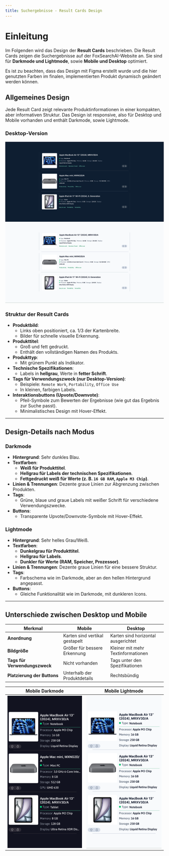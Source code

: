 ```yaml
---
title: Suchergebnisse - Result Cards Design
---
```


# Einleitung

Im Folgenden wird das Design der **Result Cards** beschrieben.
Die Result Cards zeigen die Suchergebnisse auf der FoxSearchAI-Website an. Sie sind für **Darkmode und Lightmode**, sowie **Mobile und Desktop** optimiert.

Es ist zu beachten, dass das Design mit Figma erstellt wurde und die hier genutzten Farben im finalen, implementierten Produkt dynamisch geändert werden können.

## Allgemeines Design

Jede Result Card zeigt relevante Produktinformationen in einer kompakten, aber informativen Struktur. Das Design ist responsive, also für Desktop und Mobile vorhanden und enthält Darkmode, sowie Lightmode.

### Desktop-Version

![ResultCardsDark](../BilderVideos/ResultCards_DetailView_Logo/ResultCardsDark.png)
![ResultCardsLight](../BilderVideos/ResultCards_DetailView_Logo/ResultCardsLight.png)

### Struktur der Result Cards

- **Produktbild**:
  - Links oben positioniert, ca. 1/3 der Kartenbreite.
  - Bilder für schnelle visuelle Erkennung.
- **Produkttitel**:
  - Groß und fett gedruckt.
  - Enthält den vollständigen Namen des Produkts.
- **Produkttyp**:
  - Mit grünem Punkt als Indikator.
- **Technische Spezifikationen**:
  - Labels in **hellgrau**, Werte in **fetter Schrift**.
- **Tags für Verwendungszweck (nur Desktop-Version)**:
  - Beispiele: `Remote Work`, `Portability`, `Office Use`
  - In kleinen, farbigen Labels.
- **Interaktionsbuttons (Upvote/Downvote)**:
  - Pfeil-Symbole zum Bewerten der Ergebnisse (wie gut das Ergebnis zur Suche passt).
  - Minimalistisches Design mit Hover-Effekt.

---

## Design-Details nach Modus

### **Darkmode**

- **Hintergrund**: Sehr dunkles Blau.
- **Textfarben**:
  - **Weiß für Produkttitel**.
  - **Hellgrau für Labels der technischen Spezifikationen**.
  - **Fettgedruckt weiß für Werte (z. B. `16 GB RAM`, `Apple M3 Chip`)**.
- **Linien & Trennungen**: Dezente graue Linien zur Abgrenzung zwischen Produkten.
- **Tags**:
  - Grüne, blaue und graue Labels mit weißer Schrift für verschiedene Verwendungszwecke.
- **Buttons**:
  - Transparente Upvote/Downvote-Symbole mit Hover-Effekt.

### **Lightmode**

- **Hintergrund**: Sehr helles Grau/Weiß.
- **Textfarben**:
  - **Dunkelgrau für Produkttitel**.
  - **Hellgrau für Labels**.
  - **Dunkler für Werte (RAM, Speicher, Prozessor)**.
- **Linien & Trennungen**: Dezente graue Linien für eine bessere Struktur.
- **Tags**:
  - Farbschema wie im Darkmode, aber an den hellen Hintergrund angepasst.
- **Buttons**:
  - Gleiche Funktionalität wie im Darkmode, mit dunkleren Icons.

---

## Unterschiede zwischen Desktop und Mobile

| Merkmal                       | Mobile                         | Desktop                             |
| ----------------------------- | ------------------------------ | ----------------------------------- |
| **Anordnung**                 | Karten sind vertikal gestapelt | Karten sind horizontal ausgerichtet |
| **Bildgröße**                 | Größer für bessere Erkennung   | Kleiner mit mehr Textinformationen  |
| **Tags für Verwendungszweck** | Nicht vorhanden                | Tags unter den Spezifikationen      |
| **Platzierung der Buttons**   | Unterhalb der Produktdetails   | Rechtsbündig                        |

| Mobile Darkmode                                                                                    | Mobile Lightmode                                                                                     |
| -------------------------------------------------------------------------------------------------- | ---------------------------------------------------------------------------------------------------- |
| ![ResultCardsMobileDark](../BilderVideos/ResultCards_DetailView_Logo/ResultCardsMobileDark.png) | ![ResultCardsMobileLight](../BilderVideos/ResultCards_DetailView_Logo/ResultCardsMobileLight.png) |
